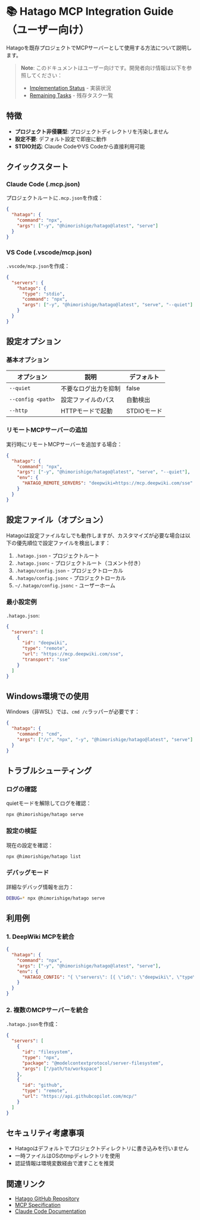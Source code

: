# 📚 Hatago MCP Integration Guide（ユーザー向け）

Hatagoを既存プロジェクトでMCPサーバーとして使用する方法について説明します。

> **Note**: このドキュメントはユーザー向けです。開発者向け情報は以下を参照してください：
>
> - [Implementation Status](./implementation-status.md) - 実装状況
> - [Remaining Tasks](./remaining-tasks.md) - 残存タスク一覧

## 特徴

- **プロジェクト非侵襲型**: プロジェクトディレクトリを汚染しません
- **設定不要**: デフォルト設定で即座に動作
- **STDIO対応**: Claude CodeやVS Codeから直接利用可能

## クイックスタート

### Claude Code (.mcp.json)

プロジェクトルートに`.mcp.json`を作成：

```json
{
  "hatago": {
    "command": "npx",
    "args": ["-y", "@himorishige/hatago@latest", "serve"]
  }
}
```

### VS Code (.vscode/mcp.json)

`.vscode/mcp.json`を作成：

```json
{
  "servers": {
    "hatago": {
      "type": "stdio",
      "command": "npx",
      "args": ["-y", "@himorishige/hatago@latest", "serve", "--quiet"]
    }
  }
}
```

## 設定オプション

### 基本オプション

| オプション        | 説明                 | デフォルト  |
| ----------------- | -------------------- | ----------- |
| `--quiet`         | 不要なログ出力を抑制 | false       |
| `--config <path>` | 設定ファイルのパス   | 自動検出    |
| `--http`          | HTTPモードで起動     | STDIOモード |

### リモートMCPサーバーの追加

実行時にリモートMCPサーバーを追加する場合：

```json
{
  "hatago": {
    "command": "npx",
    "args": ["-y", "@himorishige/hatago@latest", "serve", "--quiet"],
    "env": {
      "HATAGO_REMOTE_SERVERS": "deepwiki=https://mcp.deepwiki.com/sse"
    }
  }
}
```

## 設定ファイル（オプション）

Hatagoは設定ファイルなしでも動作しますが、カスタマイズが必要な場合は以下の優先順位で設定ファイルを検出します：

1. `.hatago.json` - プロジェクトルート
2. `.hatago.jsonc` - プロジェクトルート（コメント付き）
3. `.hatago/config.json` - プロジェクトローカル
4. `.hatago/config.jsonc` - プロジェクトローカル
5. `~/.hatago/config.jsonc` - ユーザーホーム

### 最小設定例

`.hatago.json`:

```json
{
  "servers": [
    {
      "id": "deepwiki",
      "type": "remote",
      "url": "https://mcp.deepwiki.com/sse",
      "transport": "sse"
    }
  ]
}
```

## Windows環境での使用

Windows（非WSL）では、`cmd /c`ラッパーが必要です：

```json
{
  "hatago": {
    "command": "cmd",
    "args": ["/c", "npx", "-y", "@himorishige/hatago@latest", "serve"]
  }
}
```

## トラブルシューティング

### ログの確認

quietモードを解除してログを確認：

```bash
npx @himorishige/hatago serve
```

### 設定の検証

現在の設定を確認：

```bash
npx @himorishige/hatago list
```

### デバッグモード

詳細なデバッグ情報を出力：

```bash
DEBUG=* npx @himorishige/hatago serve
```

## 利用例

### 1. DeepWiki MCPを統合

```json
{
  "hatago": {
    "command": "npx",
    "args": ["-y", "@himorishige/hatago@latest", "serve"],
    "env": {
      "HATAGO_CONFIG": "{ \"servers\": [{ \"id\": \"deepwiki\", \"type\": \"remote\", \"url\": \"https://mcp.deepwiki.com/sse\", \"transport\": \"sse\" }] }"
    }
  }
}
```

### 2. 複数のMCPサーバーを統合

`.hatago.json`を作成：

```json
{
  "servers": [
    {
      "id": "filesystem",
      "type": "npx",
      "package": "@modelcontextprotocol/server-filesystem",
      "args": ["/path/to/workspace"]
    },
    {
      "id": "github",
      "type": "remote",
      "url": "https://api.githubcopilot.com/mcp/"
    }
  ]
}
```

## セキュリティ考慮事項

- Hatagoはデフォルトでプロジェクトディレクトリに書き込みを行いません
- 一時ファイルはOSのtmpディレクトリを使用
- 認証情報は環境変数経由で渡すことを推奨

## 関連リンク

- [Hatago GitHub Repository](https://github.com/himorishige/hatago-hub)
- [MCP Specification](https://modelcontextprotocol.io)
- [Claude Code Documentation](https://docs.anthropic.com/claude-code)
